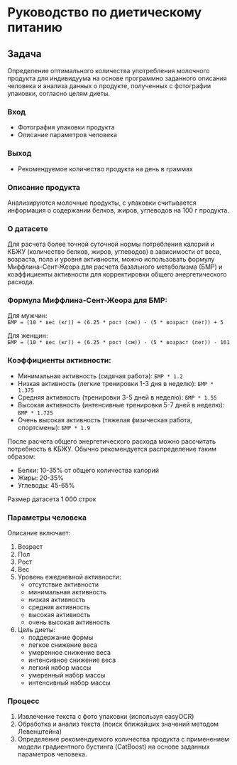 # Руководство по диетическому питанию
## Задача
Определение оптимального количества употребления молочного продукта для индивидуума на основе программно заданного описания человека и анализа данных о продукте, полученных с фотографии упаковки, согласно целям диеты.

### Вход
- Фотография упаковки продукта
- Описание параметров человека

### Выход
- Рекомендуемое количество продукта на день в граммах

### Описание продукта
Анализируются молочные продукты, с упаковки считывается информация о содержании белков, жиров, углеводов на 100 г продукта.

### О датасете

Для расчета более точной суточной нормы потребления калорий и КБЖУ (количество белков, жиров, углеводов) в зависимости от веса, возраста, пола и уровня активности, можно использовать формулу Миффлина-Сент-Жеора для расчета базального метаболизма (БМР) и коэффициенты активности для корректировки общего энергетического расхода.

### Формула Миффлина-Сент-Жеора для БМР:

Для мужчин:  
`БМР = (10 * вес (кг)) + (6.25 * рост (см)) - (5 * возраст (лет)) + 5`

Для женщин:  
`БМР = (10 * вес (кг)) + (6.25 * рост (см)) - (5 * возраст (лет)) - 161`

### Коэффициенты активности:

- Минимальная активность (сидячая работа): `БМР * 1.2`
- Низкая активность (легкие тренировки 1-3 дня в неделю): `БМР * 1.375`
- Средняя активность (тренировки 3-5 дней в неделю): `БМР * 1.55`
- Высокая активность (интенсивные тренировки 5-7 дней в неделю): `БМР * 1.725`
- Очень высокая активность (тяжелая физическая работа, спортсмены): `БМР * 1.9`

После расчета общего энергетического расхода можно рассчитать потребность в КБЖУ. Обычно рекомендуется распределение таким образом:
- Белки: 10-35% от общего количества калорий
- Жиры: 20-35%
- Углеводы: 45-65%

Размер датасета 1 000 строк

### Параметры человека
Описание включает:
1. Возраст
2. Пол
3. Рост
4. Вес
5. Уровень ежедневной активности:
   - отсутствие активности
   - минимальная активность
   - низкая активность
   - средняя активность
   - высокая активность
   - очень высокая активность
6. Цель диеты:
   - поддержание формы
   - легкое снижение веса
   - умеренное снижение веса
   - интенсивное снижение веса
   - легкий набор массы
   - умеренный набор массы
   - интенсивный набор массы

### Процесс
1. Извлечение текста с фото упаковки (используя easyOCR)
2. Обработка и анализ текста (поиск ближайших значений методом Левенштейна)
3. Определение рекомендуемого количества продукта с применением модели градиентного бустинга (CatBoost) на основе заданных параметров человека.